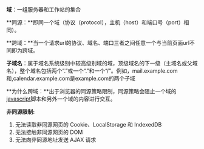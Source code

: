 **域**：一组服务器和工作站的集合

**同源：**即同一个域（协议（protocol），主机（host）和端口号（port）相同）。

**跨域：**当一个请求url的协议、域名、端口三者之间任意一个与当前页面url不同即为跨域。

**子域名**：属于域名系统级别中较高级别域的域，顶级域名的下一级（主域名或父域名），整个域名包括两个“.”或一个“.”和一个“/”。例如，mail.example.com和,calendar.example.com是example.com的两个子域

**为什么跨域：**出于浏览器的同源策略限制，同源策略会阻止一个域的[javascript](https://so.csdn.net/so/search?from=pc_blog_highlight&q=javascript)脚本和另外一个域的内容进行交互。



**非同源限制:**

1. 无法读取非同源网页的 Cookie、LocalStorage 和 IndexedDB
2. 无法接触非同源网页的 DOM
3. 无法向非同源地址发送 AJAX 请求

